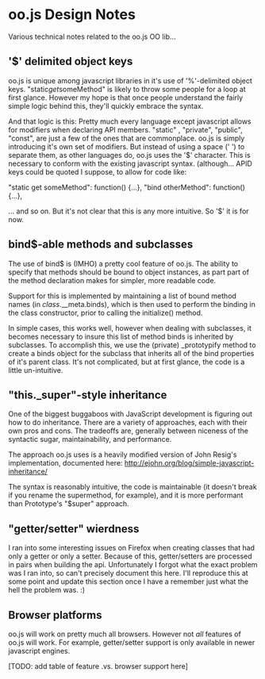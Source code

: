 # oo.js Design Notes

Various technical notes related to the oo.js OO lib...

## '$' delimited object keys

oo.js is unique among javascript libraries in it's use of '%'-delimited object keys.  "static$get$someMethod" is likely to throw some people for a loop at first glance.  However my hope is that once people understand the fairly simple logic behind this, they'll quickly embrace the syntax.

And that logic is this:  Pretty much every language except javascript allows for modifiers when declaring API members. "static" , "private", "public", "const", are just a few of the ones that are commonplace.  oo.js is simply introducing it's own set of modifiers.  But instead of using a space (' ') to separate them, as other languages do, oo.js uses the '$' character.  This is necessary to conform with the existing javascript syntax.  (although... APID keys could be quoted I suppose, to allow for code like:

  "static get someMethod": function() {...},
  "bind otherMethod": function() {...},

... and so on.  But it's not clear that this is any more intuitive.  So '$' it is for now.

## bind$-able methods and subclasses

The use of bind$ is (IMHO) a pretty cool feature of oo.js.  The ability to specify that methods should be bound to object instances, as part part of the method declaration makes for simpler, more readable code.

Support for this is implemented by maintaining a list of bound method names (in _class_.\__meta.binds), which is then used to perform the binding in the class constructor, prior to calling the initialize() method.

In simple cases, this works well, however when dealing with subclasses, it becomes necessary to insure this list of method binds is inherited by subclasses.  To accomplish this, we use the (private) \_prototypify method to create a binds object for the subclass that inherits all of the bind properties of it's parent class.  It's not complicated, but at first glance, the code is a little un-intuitive.

## "this._super"-style inheritance

One of the biggest buggaboos with JavaScript development is figuring out how to do inheritance.  There are a variety of approaches, each with their own pros and cons.  The tradeoffs are, generally between niceness of the syntactic sugar, maintainability, and performance.

The approach oo.js uses is a heavily modified version of John Resig's implementation, documented here: http://ejohn.org/blog/simple-javascript-inheritance/

The syntax is reasonably intuitive, the code is maintainable (it doesn't break if you rename the supermethod, for example), and it is more performant than Prototype's "$super" approach.

## "getter/setter" wierdness

I ran into some interesting issues on Firefox when creating classes that had only a getter or only a setter.  Because of this, getter/setters are processed in pairs when building the api.  Unfortunately I forgot what the exact problem was I ran into, so can't precisely document this here.  I'll reproduce this at some point and update this section once I have a remember just what the hell the problem was. :)

## Browser platforms

oo.js will work on pretty much all browsers.  However not *all* features of oo.js will work.  For example, getter/setter support is only available in newer javascript engines.

[TODO: add table of feature .vs. browser support here]
